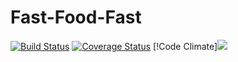 # Fast-Food-Fast
[![Build Status](https://www.travis-ci.org/Beautblessing/Fast-Food-Fast.svg?branch=develop)](https://www.travis-ci.org/Beautblessing/Fast-Food-Fast)
[![Coverage Status](https://coveralls.io/repos/github/Beautblessing/Fast-Food-Fast/badge.svg?branch=develop)](https://coveralls.io/github/Beautblessing/Fast-Food-Fast?branch=develop)
[!Code Climate]<a href="https://codeclimate.com/github/Beautblessing/Fast-Food-Fast/maintainability"><img src="https://api.codeclimate.com/v1/badges/523e7c9bb0676c7088fb/maintainability" /></a>